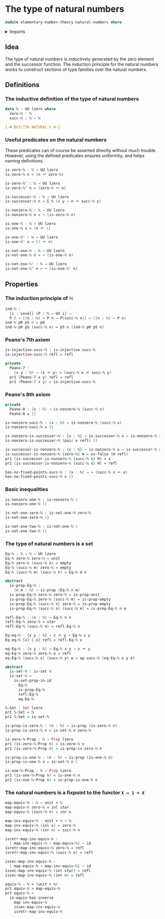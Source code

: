 # The type of natural numbers

```agda
module elementary-number-theory.natural-numbers where
```

<details><summary>Imports</summary>

```agda
open import foundation.dependent-pair-types
open import foundation.empty-types
open import foundation.equivalences
open import foundation.functions
open import foundation.homotopies
open import foundation.identity-types
open import foundation.injective-maps
open import foundation.logical-equivalences
open import foundation.negation
open import foundation.propositions
open import foundation.sets
open import foundation.unit-type
open import foundation.universe-levels

open import foundation-core.coproduct-types
```

</details>

## Idea

The type of natural numbers is inductively generated by the zero element and the successor function. The induction principle for the natural numbers works to construct sections of type families over the natural numbers.

## Definitions

### The inductive definition of the type of natural numbers

```agda
data ℕ : UU lzero where
  zero-ℕ : ℕ
  succ-ℕ : ℕ → ℕ

{-# BUILTIN NATURAL ℕ #-}
```

### Useful predicates on the natural numbers

These predicates can of course be asserted directly without much trouble. However, using the defined predicates ensures uniformity, and helps naming definitions.

```agda
is-zero-ℕ : ℕ → UU lzero
is-zero-ℕ n = (n ＝ zero-ℕ)

is-zero-ℕ' : ℕ → UU lzero
is-zero-ℕ' n = (zero-ℕ ＝ n)

is-successor-ℕ : ℕ → UU lzero
is-successor-ℕ n = Σ ℕ (λ y → n ＝ succ-ℕ y)

is-nonzero-ℕ : ℕ → UU lzero
is-nonzero-ℕ n = ¬ (is-zero-ℕ n)

is-one-ℕ : ℕ → UU lzero
is-one-ℕ n = (n ＝ 1)

is-one-ℕ' : ℕ → UU lzero
is-one-ℕ' n = (1 ＝ n)

is-not-one-ℕ : ℕ → UU lzero
is-not-one-ℕ n = ¬ (is-one-ℕ n)

is-not-one-ℕ' : ℕ → UU lzero
is-not-one-ℕ' n = ¬ (is-one-ℕ' n)
```

## Properties

### The induction principle of ℕ

```agda
ind-ℕ :
  {i : Level} {P : ℕ → UU i} →
  P 0 → ((n : ℕ) → P n → P(succ-ℕ n)) → ((n : ℕ) → P n)
ind-ℕ p0 pS 0 = p0
ind-ℕ p0 pS (succ-ℕ n) = pS n (ind-ℕ p0 pS n)
```

### Peano's 7th axiom

```agda
is-injective-succ-ℕ : is-injective succ-ℕ
is-injective-succ-ℕ refl = refl

private
  Peano-7 :
    (x y : ℕ) → (x ＝ y) ↔ (succ-ℕ x ＝ succ-ℕ y)
  pr1 (Peano-7 x y) refl = refl
  pr2 (Peano-7 x y) = is-injective-succ-ℕ
```

### Peano's 8th axiom

```agda
private
  Peano-8 : (x : ℕ) → is-nonzero-ℕ (succ-ℕ x)
  Peano-8 x ()

is-nonzero-succ-ℕ : (x : ℕ) → is-nonzero-ℕ (succ-ℕ x)
is-nonzero-succ-ℕ x ()

is-nonzero-is-successor-ℕ : {x : ℕ} → is-successor-ℕ x → is-nonzero-ℕ x
is-nonzero-is-successor-ℕ (pair x refl) ()

is-successor-is-nonzero-ℕ : {x : ℕ} → is-nonzero-ℕ x → is-successor-ℕ x
is-successor-is-nonzero-ℕ {zero-ℕ} H = ex-falso (H refl)
pr1 (is-successor-is-nonzero-ℕ {succ-ℕ x} H) = x
pr2 (is-successor-is-nonzero-ℕ {succ-ℕ x} H) = refl

has-no-fixed-points-succ-ℕ : (x : ℕ) → ¬ (succ-ℕ x ＝ x)
has-no-fixed-points-succ-ℕ x ()
```

### Basic inequalities

```agda
is-nonzero-one-ℕ : is-nonzero-ℕ 1
is-nonzero-one-ℕ ()

is-not-one-zero-ℕ : is-not-one-ℕ zero-ℕ
is-not-one-zero-ℕ ()

is-not-one-two-ℕ : is-not-one-ℕ 2
is-not-one-two-ℕ ()
```

### The type of natural numbers is a set

```agda
Eq-ℕ : ℕ → ℕ → UU lzero
Eq-ℕ zero-ℕ zero-ℕ = unit
Eq-ℕ zero-ℕ (succ-ℕ n) = empty
Eq-ℕ (succ-ℕ m) zero-ℕ = empty
Eq-ℕ (succ-ℕ m) (succ-ℕ n) = Eq-ℕ m n

abstract
  is-prop-Eq-ℕ :
    (n m : ℕ) → is-prop (Eq-ℕ n m)
  is-prop-Eq-ℕ zero-ℕ zero-ℕ = is-prop-unit
  is-prop-Eq-ℕ zero-ℕ (succ-ℕ m) = is-prop-empty
  is-prop-Eq-ℕ (succ-ℕ n) zero-ℕ = is-prop-empty
  is-prop-Eq-ℕ (succ-ℕ n) (succ-ℕ m) = is-prop-Eq-ℕ n m

refl-Eq-ℕ : (n : ℕ) → Eq-ℕ n n
refl-Eq-ℕ zero-ℕ = star
refl-Eq-ℕ (succ-ℕ n) = refl-Eq-ℕ n

Eq-eq-ℕ : {x y : ℕ} → x ＝ y → Eq-ℕ x y
Eq-eq-ℕ {x} {.x} refl = refl-Eq-ℕ x

eq-Eq-ℕ : (x y : ℕ) → Eq-ℕ x y → x ＝ y
eq-Eq-ℕ zero-ℕ zero-ℕ e = refl
eq-Eq-ℕ (succ-ℕ x) (succ-ℕ y) e = ap succ-ℕ (eq-Eq-ℕ x y e)

abstract
  is-set-ℕ : is-set ℕ
  is-set-ℕ =
    is-set-prop-in-id
      Eq-ℕ
      is-prop-Eq-ℕ
      refl-Eq-ℕ
      eq-Eq-ℕ

ℕ-Set : Set lzero
pr1 ℕ-Set = ℕ
pr2 ℕ-Set = is-set-ℕ

is-prop-is-zero-ℕ : (n : ℕ) → is-prop (is-zero-ℕ n)
is-prop-is-zero-ℕ n = is-set-ℕ n zero-ℕ

is-zero-ℕ-Prop : ℕ → Prop lzero
pr1 (is-zero-ℕ-Prop n) = is-zero-ℕ n
pr2 (is-zero-ℕ-Prop n) = is-prop-is-zero-ℕ n

is-prop-is-one-ℕ : (n : ℕ) → is-prop (is-one-ℕ n)
is-prop-is-one-ℕ n = is-set-ℕ n 1

is-one-ℕ-Prop : ℕ → Prop lzero
pr1 (is-one-ℕ-Prop n) = is-one-ℕ n
pr2 (is-one-ℕ-Prop n) = is-prop-is-one-ℕ n
```

### The natural numbers is a fixpoint to the functor `X ↦ 1 + X`

```agda
map-equiv-ℕ : ℕ → unit + ℕ
map-equiv-ℕ zero-ℕ = inl star
map-equiv-ℕ (succ-ℕ n) = inr n

map-inv-equiv-ℕ : unit + ℕ → ℕ
map-inv-equiv-ℕ (inl x) = zero-ℕ
map-inv-equiv-ℕ (inr n) = succ-ℕ n

isretr-map-inv-equiv-ℕ :
  ( map-inv-equiv-ℕ ∘ map-equiv-ℕ) ~ id
isretr-map-inv-equiv-ℕ zero-ℕ = refl
isretr-map-inv-equiv-ℕ (succ-ℕ n) = refl

issec-map-inv-equiv-ℕ :
  ( map-equiv-ℕ ∘ map-inv-equiv-ℕ) ~ id
issec-map-inv-equiv-ℕ (inl star) = refl
issec-map-inv-equiv-ℕ (inr n) = refl

equiv-ℕ : ℕ ≃ (unit + ℕ)
pr1 equiv-ℕ = map-equiv-ℕ
pr2 equiv-ℕ =
  is-equiv-has-inverse
    map-inv-equiv-ℕ
    issec-map-inv-equiv-ℕ
    isretr-map-inv-equiv-ℕ
```
